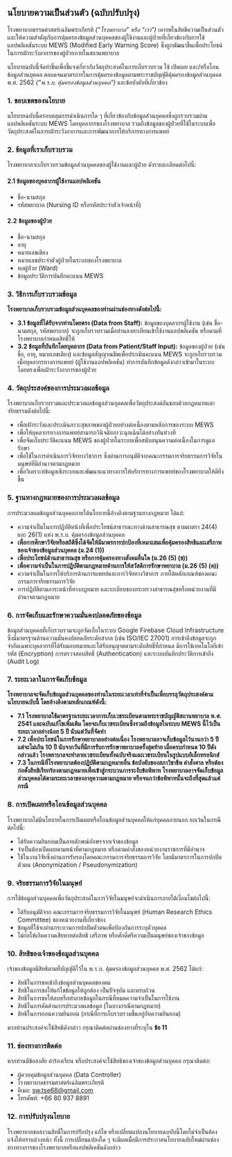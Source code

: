 ## **นโยบายความเป็นส่วนตัว (ฉบับปรับปรุง)**

โรงพยาบาลธรรมศาสตร์เฉลิมพระเกียรติ _(“โรงพยาบาล” หรือ “เรา”)_ เคารพในสิทธิความเป็นส่วนตัวและให้ความสำคัญกับการคุ้มครองข้อมูลส่วนบุคคลของผู้ใช้งานและผู้ป่วยที่เกี่ยวข้องกับการใช้แอปพลิเคชันระบบ MEWS (Modified Early Warning Score) ซึ่งถูกพัฒนาขึ้นเพื่อประโยชน์ในการเฝ้าระวังอาการของผู้ป่วยภายในสถานพยาบาล

นโยบายฉบับนี้จัดทำขึ้นเพื่อชี้แจงเกี่ยวกับวัตถุประสงค์ในการเก็บรวบรวม ใช้ เปิดเผย และ/หรือโอนข้อมูลส่วนบุคคล ตลอดจนมาตรการในการคุ้มครองข้อมูลตามพระราชบัญญัติคุ้มครองข้อมูลส่วนบุคคล พ.ศ. 2562 _("พ.ร.บ. คุ้มครองข้อมูลส่วนบุคคล")_ และข้อบังคับที่เกี่ยวข้อง

### 1. ขอบเขตของนโยบาย

นโยบายฉบับนี้ครอบคลุมการดำเนินการใด ๆ ที่เกี่ยวข้องกับข้อมูลส่วนบุคคลซึ่งถูกรวบรวมผ่านแอปพลิเคชันระบบ MEWS โดยบุคลากรของโรงพยาบาล รวมถึงข้อมูลของผู้ป่วยที่ใช้ในระบบเพื่อวัตถุประสงค์ในการเฝ้าระวังอาการและการพัฒนาการให้บริการทางการแพทย์

### 2. ข้อมูลที่เราเก็บรวบรวม

โรงพยาบาลจะเก็บรวบรวมข้อมูลส่วนบุคคลของผู้ใช้งานและผู้ป่วย ดังรายละเอียดต่อไปนี้:

#### 2.1 ข้อมูลของบุคลากรผู้ใช้งานแอปพลิเคชัน

- ชื่อ-นามสกุล
- รหัสพยาบาล (Nursing ID หรือรหัสประจำตัวเจ้าหน้าที่)

#### 2.2 ข้อมูลของผู้ป่วย

- ชื่อ-นามสกุล
- อายุ
- หมายเลขเตียง
- หมายเลขประจำตัวผู้ป่วยในระบบของโรงพยาบาล
- หอผู้ป่วย (Ward)
- ข้อมูลประวัติการบันทึกคะแนน MEWS

### 3. วิธีการเก็บรวบรวมข้อมูล

**โรงพยาบาลเก็บรวบรวมข้อมูลส่วนบุคคลของท่านผ่านช่องทางดังต่อไปนี้:**

* **3.1 ข้อมูลที่ได้รับจากท่านโดยตรง (Data from Staff):** ข้อมูลของบุคลากรผู้ใช้งาน (เช่น ชื่อ-นามสกุล, รหัสพยาบาล) จะถูกเก็บรวบรวมเมื่อท่านลงทะเบียนเข้าใช้งานแอปพลิเคชัน หรือตามที่โรงพยาบาลกำหนดสิทธิ์ให้
* **3.2 ข้อมูลที่บันทึกโดยบุคลากร (Data from Patient/Staff Input):** ข้อมูลของผู้ป่วย (เช่น ชื่อ, อายุ, หมายเลขเตียง) และข้อมูลสัญญาณชีพเพื่อประเมินคะแนน MEWS จะถูกเก็บรวบรวมเมื่อบุคลากรทางการแพทย์ (ผู้ใช้งานแอปพลิเคชัน) ทำการบันทึกข้อมูลดังกล่าวเข้ามาในระบบโดยตรงเพื่อเฝ้าระวังอาการของผู้ป่วย

### 4. วัตถุประสงค์ของการประมวลผลข้อมูล

โรงพยาบาลเก็บรวบรวมและประมวลผลข้อมูลส่วนบุคคลเพื่อวัตถุประสงค์อันชอบด้วยกฎหมายและจริยธรรมดังต่อไปนี้:

- เพื่อเฝ้าระวังและประเมินภาวะสุขภาพของผู้ป่วยอย่างต่อเนื่องตามหลักการของระบบ MEWS
- เพื่อให้บุคลากรทางการแพทย์สามารถวินิจฉัยภาวะฉุกเฉินได้อย่างทันท่วงที
- เพื่อจัดเก็บประวัติคะแนน MEWS ของผู้ป่วยในระบบเพื่อสนับสนุนความต่อเนื่องในการดูแลรักษา
- เพื่อใช้ในการดำเนินการวิจัยทางวิชาการ ซึ่งผ่านการอนุมัติจากคณะกรรมการจริยธรรมการวิจัยในมนุษย์ที่มีอำนาจตามกฎหมาย
- เพื่อวิเคราะห์ข้อมูลเชิงระบบและพัฒนาแนวทางการให้บริการทางการแพทย์ของโรงพยาบาลให้ดียิ่งขึ้น

### 5. ฐานทางกฎหมายของการประมวลผลข้อมูล

การประมวลผลข้อมูลส่วนบุคคลภายใต้นโยบายนี้อ้างอิงตามฐานทางกฎหมาย ได้แก่:

- ความจำเป็นในการปฏิบัติหน้าที่เพื่อประโยชน์สาธารณะทางด้านสาธารณสุข ตามมาตรา 24(4) และ 26(1) แห่ง พ.ร.บ. คุ้มครองข้อมูลส่วนบุคคล
- **เพื่อการศึกษาวิจัยหรือสถิติซึ่งได้จัดให้มีมาตรการปกป้องที่เหมาะสมเพื่อคุ้มครองสิทธิและเสรีภาพของเจ้าของข้อมูลส่วนบุคคล (ม.24 (1))**
- **เพื่อประโยชน์ด้านสาธารณสุข หรือการคุ้มครองทางสังคมอื่นใด (ม.26 (5) (ข))**
- **เพื่อความจำเป็นในการปฏิบัติตามกฎหมายด้านการให้สวัสดิการรักษาพยาบาล (ม.26 (5) (ค))**
- ความจำเป็นในการให้บริการด้านการแพทย์และการวิจัยทางวิชาการ ภายใต้หลักเกณฑ์ของคณะกรรมการจริยธรรมการวิจัย
- การปฏิบัติตามภาระหน้าที่ทางกฎหมาย และระเบียบของกระทรวงสาธารณสุขหรือหน่วยงานที่มีอำนาจตามกฎหมาย

### 6. การจัดเก็บและรักษาความมั่นคงปลอดภัยของข้อมูล

ข้อมูลส่วนบุคคลที่เก็บรวบรวมจะถูกจัดเก็บในระบบ Google Firebase Cloud Infrastructure ซึ่งมีมาตรฐานด้านความมั่นคงปลอดภัยระดับสากล (เช่น ISO/IEC 27001)
การเข้าถึงข้อมูลจะถูกจำกัดเฉพาะบุคลากรที่ได้รับมอบหมายและได้รับอนุญาตตามระดับสิทธิ์ที่กำหนด มีการใช้เทคโนโลยีเข้ารหัส (Encryption) การตรวจสอบสิทธิ์ (Authentication) และระบบบันทึกประวัติการเข้าถึง (Audit Log)

### 7. ระยะเวลาในการจัดเก็บข้อมูล

**โรงพยาบาลจะจัดเก็บข้อมูลส่วนบุคคลของท่านในระยะเวลาเท่าที่จำเป็นเพื่อบรรลุวัตถุประสงค์ตามนโยบายฉบับนี้ โดยอ้างอิงตามหลักเกณฑ์ดังนี้:**

* **7.1 โรงพยาบาลใช้มาตรฐานระยะเวลาการเก็บเวชระเบียนตามพระราชบัญญัติสถานพยาบาล พ.ศ. 2541 และฉบับแก้ไขเพิ่มเติม โดยจะเก็บเวชระเบียนซึ่งรวมถึงข้อมูลในระบบ MEWS นี้ไว้เป็นระยะเวลาอย่างน้อย 5 ปี นับแต่วันที่จัดทำ**
* **7.2 เพื่อประโยชน์ในการรักษาพยาบาลอย่างต่อเนื่อง โรงพยาบาลอาจเก็บข้อมูลไว้นานกว่า 5 ปี แต่จะไม่เกิน 10 ปี นับจากวันที่มีการรับการรักษาพยาบาลครั้งสุดท้าย เมื่อครบกำหนด 10 ปีดังกล่าวแล้ว โรงพยาบาลจะทำลายเวชระเบียนทั้งฉบับจริงและเวชระเบียนในรูปแบบอิเล็กทรอนิกส์**
* **7.3 ในกรณีที่โรงพยาบาลต้องปฏิบัติตามกฎหมายอื่น ข้อบังคับของสภาวิชาชีพ คำสั่งศาล หรือต้องก่อตั้งสิทธิเรียกร้องตามกฎหมายเพื่อเข้าสู่กระบวนการระงับข้อพิพาท โรงพยาบาลอาจจัดเก็บข้อมูลส่วนบุคคลได้ตามระยะเวลาของอายุความตามกฎหมาย หรือจนกว่าข้อพิพาทนั้นจะถึงที่สุดแล้วแต่กรณี**

### 8. การเปิดเผยหรือโอนข้อมูลส่วนบุคคล

โรงพยาบาลไม่มีนโยบายในการเปิดเผยหรือโอนข้อมูลส่วนบุคคลให้แก่บุคคลภายนอก ยกเว้นในกรณีต่อไปนี้:

- ได้รับความยินยอมเป็นลายลักษณ์อักษรจากเจ้าของข้อมูล
- จำเป็นต้องเปิดเผยตามหน้าที่ตามกฎหมาย หรือตามคำสั่งของหน่วยงานราชการที่มีอำนาจ
- ใช้ในงานวิจัยซึ่งผ่านการรับรองโดยคณะกรรมการจริยธรรมการวิจัย โดยมีมาตรการในการปกปิดตัวตน (Anonymization / Pseudonymization)

### 9. จริยธรรมการวิจัยในมนุษย์

การใช้ข้อมูลส่วนบุคคลเพื่อวัตถุประสงค์ในการวิจัยในมนุษย์จะดำเนินการภายใต้เงื่อนไขต่อไปนี้:

- ได้รับอนุมัติจาก คณะกรรมการจริยธรรมการวิจัยในมนุษย์ (Human Research Ethics Committee) ของหน่วยงานที่เกี่ยวข้อง
- ข้อมูลที่ใช้จะผ่านกระบวนการปกปิดตัวตนเพื่อป้องกันการระบุตัวบุคคล
- ไม่ก่อให้เกิดความเสียหายต่อสิทธิ เสรีภาพ หรือศักดิ์ศรีความเป็นมนุษย์ของเจ้าของข้อมูล

### 10. สิทธิของเจ้าของข้อมูลส่วนบุคคล

เจ้าของข้อมูลมีสิทธิตามที่บัญญัติไว้ใน พ.ร.บ. คุ้มครองข้อมูลส่วนบุคคล พ.ศ. 2562 ได้แก่:

- สิทธิในการขอเข้าถึงข้อมูลส่วนบุคคลของตน
- สิทธิในการขอให้แก้ไขข้อมูลให้ถูกต้อง เป็นปัจจุบัน และครบถ้วน
- สิทธิในการขอให้ลบหรือทำลายข้อมูลในกรณีที่หมดความจำเป็นในการใช้งาน
- สิทธิในการคัดค้านการประมวลผลข้อมูล (ในบางกรณีตามกฎหมาย)
- สิทธิในการถอนความยินยอม (กรณีที่การเก็บรวบรวมขึ้นอยู่กับความยินยอม)

หากท่านประสงค์จะใช้สิทธิดังกล่าว กรุณาติดต่อผ่านช่องทางที่ระบุใน **ข้อ 11**

### 11. ช่องทางการติดต่อ

หากท่านมีข้อสงสัย คำร้องเรียน หรือประสงค์จะใช้สิทธิของเจ้าของข้อมูลส่วนบุคคล กรุณาติดต่อ:

- ผู้ควบคุมข้อมูลส่วนบุคคล (Data Controller)
- โรงพยาบาลธรรมศาสตร์เฉลิมพระเกียรติ
- อีเมล: sw.tse68@gmail.com
- โทรศัพท์: +66 80 937 8891

### 12. การปรับปรุงนโยบาย

โรงพยาบาลขอสงวนสิทธิ์ในการปรับปรุง แก้ไข หรือเปลี่ยนแปลงนโยบายฉบบับนี้โดยไม่จำเป็นต้องแจ้งให้ทราบล่วงหน้า ทั้งนี้ การเปลี่ยนแปลงใด ๆ จะมีผลเมื่อมีการประกาศนโยบายฉบับใหม่ผ่านช่องทางทางการของโรงพยาบาลหรือแอปพลิเคชันดังกล่าว